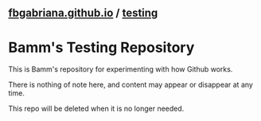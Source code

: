 ## [fbgabriana.github.io](/ "Bamm's KodeGo Repository") / [testing](/testing/)

# Bamm's Testing Repository

This is Bamm's repository for experimenting with how Github works.

There is nothing of note here, and content may appear or disappear at any time.

This repo will be deleted when it is no longer needed.


